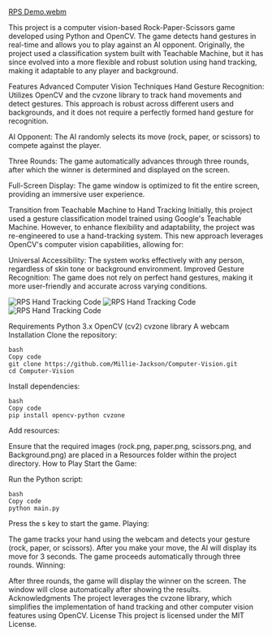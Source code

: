 

[RPS Demo.webm](https://github.com/user-attachments/assets/3fc95eeb-60af-4d99-9746-b23791eb55da)


This project is a computer vision-based Rock-Paper-Scissors game developed using Python and OpenCV. The game detects hand gestures in real-time and allows you to play against an AI opponent. Originally, the project used a classification system built with Teachable Machine, but it has since evolved into a more flexible and robust solution using hand tracking, making it adaptable to any player and background.

Features
Advanced Computer Vision Techniques
Hand Gesture Recognition: Utilizes OpenCV and the cvzone library to track hand movements and detect gestures. This approach is robust across different users and backgrounds, and it does not require a perfectly formed hand gesture for recognition.

AI Opponent: The AI randomly selects its move (rock, paper, or scissors) to compete against the player.

Three Rounds: The game automatically advances through three rounds, after which the winner is determined and displayed on the screen.

Full-Screen Display: The game window is optimized to fit the entire screen, providing an immersive user experience.

Transition from Teachable Machine to Hand Tracking
Initially, this project used a gesture classification model trained using Google's Teachable Machine. However, to enhance flexibility and adaptability, the project was re-engineered to use a hand-tracking system. This new approach leverages OpenCV's computer vision capabilities, allowing for:

Universal Accessibility: The system works effectively with any person, regardless of skin tone or background environment.
Improved Gesture Recognition: The game does not rely on perfect hand gestures, making it more user-friendly and accurate across varying conditions.

![RPS Hand Tracking Code](Computer-Vision/Demo/RPS%20Hand%20Tracking.png?raw=true)
![RPS Hand Tracking Code](Computer-Vision/Demo/RPS%20Hand%20Tracking.png)
![RPS Hand Tracking Code](/Computer-Vision/Demo/RPS%20Hand%20Tracking.png?raw=true "Optional Title")

Requirements
Python 3.x
OpenCV (cv2)
cvzone library
A webcam
Installation
Clone the repository:
```
bash
Copy code
git clone https://github.com/Millie-Jackson/Computer-Vision.git
cd Computer-Vision
```
Install dependencies:
```
bash
Copy code
pip install opencv-python cvzone
```
Add resources:

Ensure that the required images (rock.png, paper.png, scissors.png, and Background.png) are placed in a Resources folder within the project directory.
How to Play
Start the Game:

Run the Python script:
```
bash
Copy code
python main.py
```
Press the s key to start the game.
Playing:

The game tracks your hand using the webcam and detects your gesture (rock, paper, or scissors).
After you make your move, the AI will display its move for 3 seconds.
The game proceeds automatically through three rounds.
Winning:

After three rounds, the game will display the winner on the screen.
The window will close automatically after showing the results.
Acknowledgments
The project leverages the cvzone library, which simplifies the implementation of hand tracking and other computer vision features using OpenCV.
License
This project is licensed under the MIT License.
